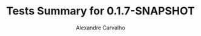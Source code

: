 ---
title: Tests Summary for 0.1.7-SNAPSHOT
author: Alexandre Carvalho
menu_title: 0.1.7-SNAPSHOT
category: surefire_reports
layout: iframe
iframe_url: /docs/0.1.7-SNAPSHOT/site/surefire-report.html
order: 2
---